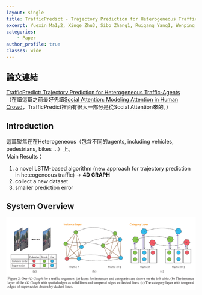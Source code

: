 ```yaml
---
layout: single
title: TrafficPredict - Trajectory Prediction for Heterogeneous Traffic-Agents
excerpt: Yuexin Ma1;2, Xinge Zhu3, Sibo Zhang1, Ruigang Yang1, Wenping Wang2, Dinesh Manocha
categories:
    - Paper
author_profile: true
classes: wide
---
```


## 論文連結
[TrafficPredict: Trajectory Prediction for Heterogeneous Traffic-Agents](https://arxiv.org/pdf/1811.02146.pdf)<br>
（在讀這篇之前最好先讀[Social Attention: Modeling Attention in Human Crowd](https://arxiv.org/pdf/1710.04689.pdf)，TrafficPredict裡面有很大一部分是從Social Attention來的。）

## Introduction
這篇聚焦在在Heterogeneous（包含不同的agents, including vehicles, pedestrians, bikes ...）上。<br>
Main Results：
1. a novel LSTM-based algorithm (new approach for trajectory prediction in heteogeneous traffic) -> **4D GRAPH**
2. collect a  new dataset
3. smaller prediction error

## System Overview
![system_overview](../assets/images/post_images/papers/TrafficPredict/system_overview.png)
